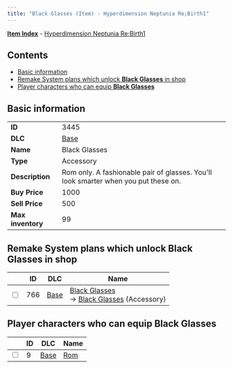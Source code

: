 ```yaml
---
title: "Black Glasses (Item) - Hyperdimension Neptunia Re;Birth1"
---
```


[**Item Index**](/neptunia/rb1/item/index.html) - [Hyperdimension Neptunia Re;Birth1](/neptunia/rb1)

## Contents

- [Basic information](#basic-information)
- [Remake System plans which unlock **Black Glasses** in shop](#remake-system-plans-which-unlock-black-glasses-in-shop)
- [Player characters who can equip **Black Glasses**](#player-characters-who-can-equip-black-glasses)

## Basic information

|   |   |
| -- | -- |
| **ID** | 3445 |
| **DLC** | [Base](/neptunia/rb1/dlc/1-base.html) |
| **Name** | Black Glasses |
| **Type** | Accessory |
| **Description** | Rom only. A fashionable pair of glasses. You'll look smarter when you put these on. |
| **Buy Price** | 1000 |
| **Sell Price** | 500 |
| **Max inventory** | 99 |


## Remake System plans which unlock **Black Glasses** in shop

|    | ID | DLC | Name |
| -- | -- | --- | ---- |
| <input type="checkbox" id="rb1-remake-1-766" class="trackbox" /> | 766 | [Base](/neptunia/rb1/dlc/1-base.html) | [Black Glasses](/neptunia/rb1/remake/1-766-black-glasses.html)<br /> → [Black Glasses](/neptunia/rb1/item/1-3445-black-glasses.html) (Accessory) |


## Player characters who can equip **Black Glasses**

|    | ID | DLC | Name |
| -- | -- | --- | ---- |
| <input type="checkbox" id="rb1-player-1-9" class="trackbox" /> | 9 | [Base](/neptunia/rb1/dlc/1-base.html) | [Rom](/neptunia/rb1/player/1-9-rom.html) |
